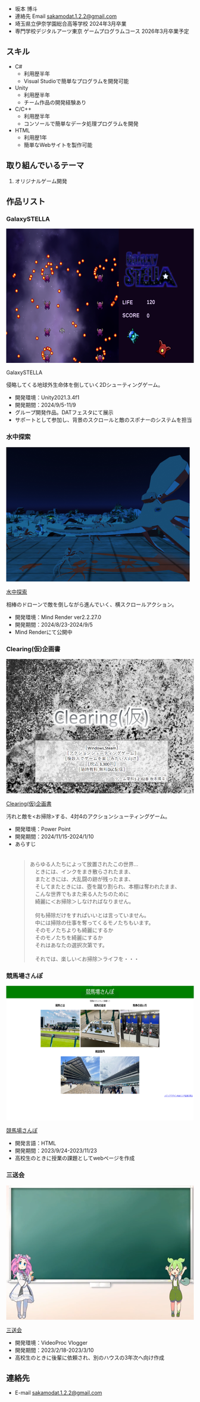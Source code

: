 - 坂本 博斗
- 連絡先 Email [sakamodat.1.2.2@gmail.com](sakamodat.1.2.2@gmail.com)
- 埼玉県立伊奈学園総合高等学校 2024年3月卒業
- 専門学校デジタルアーツ東京 ゲームプログラムコース 2026年3月卒業予定

## スキル
- C#
  - 利用歴半年
  - Visual Studioで簡単なプログラムを開発可能
- Unity
  - 利用歴半年
  - チーム作品の開発経験あり
- C/C++
  - 利用歴半年
  - コンソールで簡単なデータ処理プログラムを開発
- HTML
  - 利用歴1年
  - 簡単なWebサイトを製作可能

## 取り組んでいるテーマ
1. オリジナルゲーム開発

## 作品リスト

### GalaxySTELLA
<img src="images/galaxy2.png" alt="Wall Walker" style="height: 360px">

GalaxySTELLA

侵略してくる地球外生命体を倒していく2Dシューティングゲーム。

- 開発環境：Unity2021.3.4f1
- 開発期間：2024/9/5-11/9
- グループ開発作品。DATフェスタにて展示
- サポートとして参加し、背景のスクロールと敵のスポナーのシステムを担当

### 水中探索
<img src="images/underwater.png" alt="水中探索" style="height: 360px">

[水中探索](https://share.mindrender.app/locker.html?key=PfacZMkIQ3MGDSsY4fcCGsJUGVk2agDW5X0fnbVuY4DAqmjTwsm42mlRV5QEWPiN)

相棒のドローンで敵を倒しながら進んでいく、横スクロールアクション。

- 開発環境：Mind Render ver2.2.27.0
- 開発期間：2024/8/23-2024/9/5
- Mind Renderにて公開中

### Clearing(仮)企画書
<img src="images/Clearing.png" alt="Clearing(仮)企画書" style="height: 360px">

[Clearing(仮)企画書](Clearing_Plan.pdf)

汚れと敵を<お掃除>する、4対4のアクションシューティングゲーム。

- 開発環境：Power Point
- 開発期間：2024/11/15-2024/1/10
- あらすじ<br>
　<blockquote>あらゆる人たちによって放置されたこの世界…<br>
　ときには、インクをまき散らされたまま、<br>
　またときには、大乱闘の跡が残ったまま、<br>
　そしてまたときには、壺を蹴り割られ、本棚は奪われたまま、<br>
　こんな世界でもまた来る人たちのために<br>
　綺麗に＜お掃除＞しなければなりません。<br><br>
　何も掃除だけをすればいいとは言っていません。<br>
　中には掃除の仕事を奪ってくるモノたちもいます。<br>
　そのモノたちよりも綺麗にするか<br>
　そのモノたちを綺麗にするか<br>
　それはあなたの選択次第です。<br><br>
　それでは、楽しい＜お掃除＞ライフを・・・<br></blockquote>


### 競馬場さんぽ
<img src="images/keiba.png" alt="競馬場さんぽ" style="height: 360px">

[競馬場さんぽ](keiba/index.html)

- 開発言語：HTML
- 開発期間：2023/9/24-2023/11/23
- 高校生のときに授業の課題としてwebページを作成

### 三送会
<img src="images/sannsoukai.png" alt="三送会" style="height: 360px">

[三送会](https://drive.google.com/file/d/1iCfl2gja9vplBYmSSZwu5W2U0gvNNcYy/view?usp=sharing)

- 開発環境：VideoProc Vlogger
- 開発期間：2023/2/18-2023/3/10
- 高校生のときに後輩に依頼され、別のハウスの3年次へ向け作成


## 連絡先
- E-mail [sakamodat.1.2.2@gmail.com](sakamodat.1.2.2@gmail.com)
